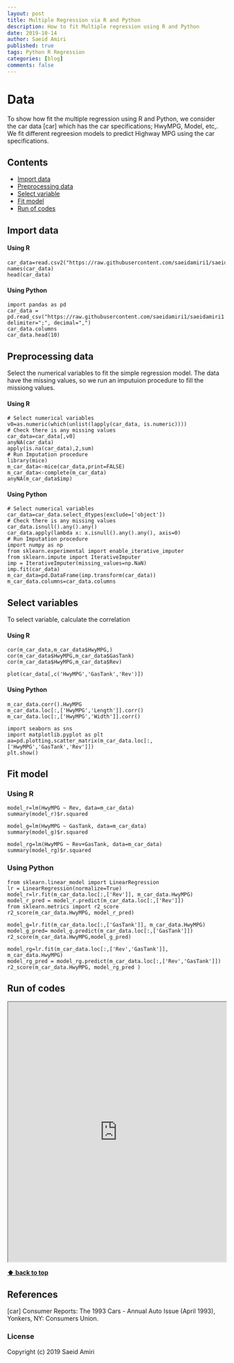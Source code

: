 ```yaml
---
layout: post
title: Multiple Regression via R and Python
description: How to fit Multiple regression using R and Python
date: 2019-10-14
author: Saeid Amiri
published: true
tags: Python R Regression
categories: [blog]
comments: false
---
```



# Data 
To show how fit the multiple regression using R and Python, we consider the car data [car] which has the car specifications; HwyMPG, Model, etc,. We fit different regreesion models to predict Highway MPG using the car specifications.

## Contents
- [Import data](#import-data)
- [Preprocessing data](#preprocessing-data)
- [Select variable](#select-variables)
- [Fit model ](#fit-model)
- [Run of codes](#run-of-codes)

## Import data
#### Using R

```
car_data=read.csv2("https://raw.githubusercontent.com/saeidamiri1/saeidamiri1.github.io/master/public/data/cardata.csv")
names(car_data)
head(car_data)
```

#### Using Python

```
import pandas as pd
car_data = pd.read_csv("https://raw.githubusercontent.com/saeidamiri1/saeidamiri1.github.io/master/public/data/cardata.csv", delimiter=";", decimal=",")
car_data.columns
car_data.head(10)
```

## Preprocessing data
Select the numerical variables to fit the simple regression model. The data have the missing values, so we run an imputuion procedure to fill the missiong values.

#### Using R

```
# Select numerical variables
v0=as.numeric(which(unlist(lapply(car_data, is.numeric))))
# Check there is any missing values 
car_data=car_data[,v0]
anyNA(car_data)
apply(is.na(car_data),2,sum)
# Run Imputation procedure
library(mice)
m_car_data<-mice(car_data,print=FALSE)
m_car_data<-complete(m_car_data)
anyNA(m_car_data$imp)
```

#### Using Python

```
# Select numerical variables
car_data=car_data.select_dtypes(exclude=['object'])
# Check there is any missing values 
car_data.isnull().any().any()
car_data.apply(lambda x: x.isnull().any().any(), axis=0)
# Run Imputation procedure
import numpy as np
from sklearn.experimental import enable_iterative_imputer
from sklearn.impute import IterativeImputer
imp = IterativeImputer(missing_values=np.NaN)
imp.fit(car_data)
m_car_data=pd.DataFrame(imp.transform(car_data))
m_car_data.columns=car_data.columns
```

## Select variables
To select variable, calculate the correlation

#### Using R

```
cor(m_car_data,m_car_data$HwyMPG,)
cor(m_car_data$HwyMPG,m_car_data$GasTank)
cor(m_car_data$HwyMPG,m_car_data$Rev)

plot(car_data[,c('HwyMPG','GasTank','Rev')])
```

#### Using Python

```
m_car_data.corr().HwyMPG
m_car_data.loc[:,['HwyMPG','Length']].corr()
m_car_data.loc[:,['HwyMPG','Width']].corr()

import seaborn as sns
import matplotlib.pyplot as plt
aa=pd.plotting.scatter_matrix(m_car_data.loc[:,['HwyMPG','GasTank','Rev']])
plt.show()
```

## Fit model
### Using R

```
model_r=lm(HwyMPG ~ Rev, data=m_car_data)
summary(model_r)$r.squared

model_g=lm(HwyMPG ~ GasTank, data=m_car_data)
summary(model_g)$r.squared

model_rg=lm(HwyMPG ~ Rev+GasTank, data=m_car_data)
summary(model_rg)$r.squared
```

### Using Python

```
from sklearn.linear_model import LinearRegression
lr = LinearRegression(normalize=True)
model_r=lr.fit(m_car_data.loc[:,['Rev']], m_car_data.HwyMPG)
model_r_pred = model_r.predict(m_car_data.loc[:,['Rev']])
from sklearn.metrics import r2_score
r2_score(m_car_data.HwyMPG, model_r_pred)

model_g=lr.fit(m_car_data.loc[:,['GasTank']], m_car_data.HwyMPG)
model_g_pred= model_g.predict(m_car_data.loc[:,['GasTank']])
r2_score(m_car_data.HwyMPG,model_g_pred)

model_rg=lr.fit(m_car_data.loc[:,['Rev','GasTank']], m_car_data.HwyMPG)
model_rg_pred = model_rg.predict(m_car_data.loc[:,['Rev','GasTank']])
r2_score(m_car_data.HwyMPG, model_rg_pred )
```

## Run of codes

<iframe src="https://saeidamiri1.github.io/source/post/2019-10-14-Regression-via-R-and-Python.html" height="600" width="100%">
 </iframe>


**[⬆ back to top](#contents)**

## References

[car] Consumer Reports: The 1993 Cars - Annual Auto Issue (April 1993), Yonkers, NY: Consumers Union.

### License
Copyright (c) 2019 Saeid Amiri
